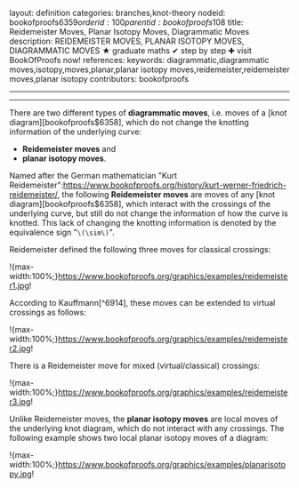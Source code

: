 layout: definition
categories: branches,knot-theory
nodeid: bookofproofs$6359
orderid: 100
parentid: bookofproofs$108
title: Reidemeister Moves, Planar Isotopy Moves, Diagrammatic Moves
description: REIDEMEISTER MOVES, PLANAR ISOTOPY MOVES, DIAGRAMMATIC MOVES &#9733; graduate maths &#10004; step by step &#10010; visit BookOfProofs now!
references: 
keywords: diagrammatic,diagrammatic moves,isotopy,moves,planar,planar isotopy moves,reidemeister,reidemeister moves,planar isotopy
contributors: bookofproofs


---


---

There are two different types of **diagrammatic moves**, i.e. moves of a [knot diagram][bookofproofs$6358], which do not change the knotting information of the underlying curve:

* **Reidemeister moves** and
* **planar isotopy moves**.

Named after the German mathematician "Kurt Reidemeister":https://www.bookofproofs.org/history/kurt-werner-friedrich-reidemeister/, the following **Reidemeister moves** are moves of any [knot diagram][bookofproofs$6358], which interact with the crossings of the underlying curve, but still do not change the information of how the curve is knotted. This lack of changing the knotting information is denoted by the equivalence sign "`\(\sim\)`".

Reidemeister defined the following three moves for classical crossings: 

!{max-width:100%;}https://www.bookofproofs.org/graphics/examples/reidemeister1.jpg!


According to Kauffmann[^6914], these moves can be extended to virtual crossings as follows:

!{max-width:100%;}https://www.bookofproofs.org/graphics/examples/reidemeister2.jpg!


There is a Reidemeister move for mixed (virtual/classical) crossings:

!{max-width:100%;}https://www.bookofproofs.org/graphics/examples/reidemeister3.jpg!


Unlike Reidemeister moves, the **planar isotopy moves** are local moves of the underlying knot diagram, which do not interact with any crossings. The following example shows two local planar isotopy moves of a diagram:

!{max-width:100%;}https://www.bookofproofs.org/graphics/examples/planarisotopy.jpg!
